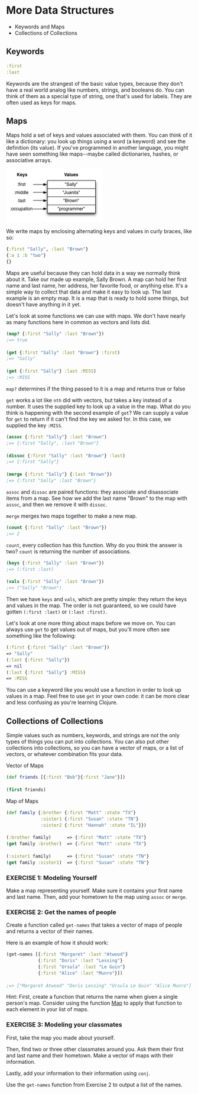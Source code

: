 More Data Structures
===============

* Keywords and Maps
* Collections of Collections

## Keywords

```clj
:first  
:last
```

Keywords are the strangest of the basic value types, because they don't have a real world analog like numbers, strings, and booleans do. You can think of them as a special type of string, one that's used for labels. They are often used as keys for maps.


## Maps

Maps hold a set of keys and values associated with them. You can think of it like a dictionary: you look up things using a word (a keyword) and see the definition (its value). If you've programmed in another language, you might have seen something like maps--maybe called dictionaries, hashes, or associative arrays.

![Map](../img/map.png)

We write maps by enclosing alternating keys and values in curly braces, like so:

```clj
{:first "Sally", :last "Brown"}
{:a 1 :b "two"}
{}
```

Maps are useful because they can hold data in a way we normally think about it. Take our made up example, Sally Brown. A map can hold her first name and last name, her address, her favorite food, or anything else. It's a simple way to collect that data and make it easy to look up. The last example is an empty map. It is a map that is ready to hold some things, but doesn't have anything in it yet.

Let's look at some functions we can use with maps. We don't have nearly as many functions here in common as vectors and lists did.


```clj
(map? {:first "Sally" :last "Brown"})
;=> true

(get {:first "Sally" :last "Brown"} :first)
;=> "Sally"

(get {:first "Sally"} :last :MISS)
;=> :MISS
```

`map?` determines if the thing passed to it is a map and returns true or false

`get` works a lot like `nth` did with vectors, but takes a key instead of a number. It uses the supplied key to look up a value in the map. What do you think is happening with the second example of `get`? We can supply a value for `get` to return if it can't find the key we asked for. In this case, we supplied the key `:MISS`.

```clj
(assoc {:first "Sally"} :last "Brown")
;=> {:first "Sally", :last "Brown"}

(dissoc {:first "Sally" :last "Brown"} :last)
;=> {:first "Sally"}

(merge {:first "Sally"} {:last "Brown"})
;=> {:first "Sally" :last "Brown"}
```

`assoc` and `dissoc` are paired functions: they associate and disassociate items from a map. See how we add the last name "Brown" to the map with `assoc`, and then we remove it with `dissoc`. 

`merge` merges two maps together to make a new map.


```clj
(count {:first "Sally" :last "Brown"})
;=> 2
```

`count`, every collection has this function. Why do you think the answer is two? `count` is returning the number of associations.

```clj
(keys {:first "Sally" :last "Brown"})
;=> (:first :last)

(vals {:first "Sally" :last "Brown"})
;=> ("Sally" "Brown")
```

Then we have `keys` and `vals`, which are pretty simple: they return the keys and values in the map. The order is not guaranteed, so we could have gotten `(:first :last)` or `(:last :first)`.


Let's look at one more thing about maps before we move on. You can always use `get` to get values out of maps, but you'll more often see something like the following:

```clj
(:first {:first "Sally" :last "Brown"})
=> "Sally"
(:last {:first "Sally"})
=> nil
(:last {:first "Sally"} :MISS)
=> :MISS
```

You can use a keyword like you would use a function in order to look up values in a map. Feel free to use `get` in your own code: it can be more clear and less confusing as you're learning Clojure.

## Collections of Collections

Simple values such as numbers, keywords, and strings are not the only types of things you can put into collections. You can also put other collections into collections, so you can have a vector of maps, or a list of vectors, or whatever combination fits your data.

Vector of Maps

```clj
(def friends [{:first "Bob"}{:first "Jane"}])

(first friends)
```

Map of Maps

```clj
(def family {:brother {:first "Matt" :state "TX"}
             :sister1 {:first "Susan" :state "TN"}
             :sister2 {:first "Hannah" :state "IL"}})

(:brother family)      => {:first "Matt" :state "TX"}
(get family :brother)  => {:first "Matt" :state "TX"}

(:sister1 family)      => {:first "Susan" :state "TN"}
(get family :sister1)  => {:first "Susan" :state "TN"}
```


### EXERCISE 1: Modeling Yourself

Make a map representing yourself. Make sure it contains your first name and last name. Then, add your hometown to the map using `assoc` or `merge`.


### EXERCISE 2: Get the names of people

Create a function called `get-names` that takes a vector of maps of people and returns a vector of their names.

Here is an example of how it should work:

```clj
(get-names [{:first "Margaret" :last "Atwood"}
            {:first "Doris" :last "Lessing"}
            {:first "Ursula" :last "Le Guin"}
            {:first "Alice" :last "Munro"}])

;=> ["Margaret Atwood" "Doris Lessing" "Ursula Le Guin" "Alice Munro"]
```

Hint: First, create a function that returns the name when given a single person's map. Consider using the function [Map](http://clojuredocs.org/clojure_core/clojure.core/map) to apply that function to each element in your list of maps.


### EXERCISE 3: Modeling your classmates

First, take the map you made about yourself.

Then, find two or three other classmates around you. Ask them their first and last name and their hometown. Make a vector of maps with their information.

Lastly, add your information to their information using `conj`.

Use the `get-names` function from Exercise 2 to output a list of the names.
